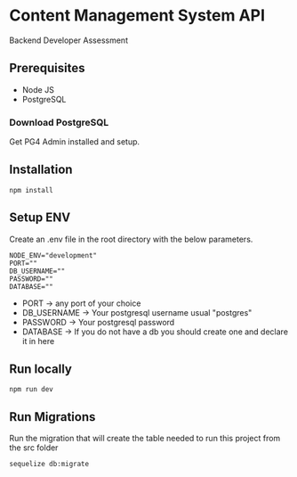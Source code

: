 # Content Management System API
 Backend Developer Assessment
 
## Prerequisites
- Node JS
- PostgreSQL

### Download PostgreSQL

Get PG4 Admin installed and setup.
 
## Installation

```
npm install
```

## Setup ENV
Create an .env file in the root directory with the below parameters.

```
NODE_ENV="development"
PORT=""
DB_USERNAME=""
PASSWORD=""
DATABASE=""
```

- PORT -> any port of your choice
- DB_USERNAME -> Your postgresql username usual "postgres"
- PASSWORD -> Your postgresql password
- DATABASE -> If you do not have a db you should create one and declare it in here

## Run locally

```
npm run dev
```

## Run Migrations

 Run the migration that will create the table needed to run this project from the src folder
 
```
sequelize db:migrate
```
